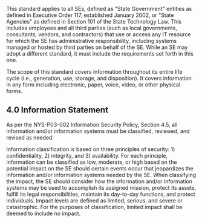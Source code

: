 This standard applies to all SEs, defined as "State Government" entities as defined in Executive Order 117, established January 2002, or "State Agencies" as defined in Section 101 of the State Technology Law. This includes employees and all third parties (such as local governments, consultants, vendors, and contractors) that use or access any IT resource for which the SE has administrative responsibility, including systems managed or hosted by third parties on behalf of the SE. While an SE may adopt a different standard, it must include the requirements set forth in this one.

The scope of this standard covers information throughout its entire life cycle (i.e., generation, use, storage, and disposition). It covers information in any form including electronic, paper, voice, video, or other physical forms.

## **4.0 Information Statement**

As per the NYS-P03-002 Information Security Policy, Section 4.5, all information and/or information systems must be classified, reviewed, and revised as needed.

Information classification is based on three principles of security: 1) confidentiality, 2) integrity, and 3) availability. For each principle, information can be classified as low, moderate, or high based on the potential impact on the SE should certain events occur that jeopardizes the information and/or information systems needed by the SE. When classifying the impact, the SE should consider how the information and/or information systems may be used to accomplish its assigned mission, protect its assets, fulfill its legal responsibilities, maintain its day-to-day functions, and protect individuals. Impact levels are defined as limited, serious, and severe or catastrophic. For the purposes of classification, limited impact shall be deemed to include no impact.